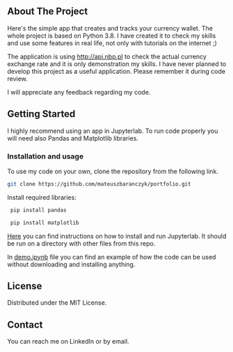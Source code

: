 

## About The Project

Here's the simple app that creates and tracks your currency wallet. The whole project is based on Python 3.8. I have created it to check my skills and use some features in real life, not only with tutorials on the internet ;)

The application is using http://api.nbp.pl to check the actual currency exchange rate and it is only demonstration my skills. I have never planned to develop this project as a useful application. Please remember it during code review. 

I will appreciate any feedback regarding my code. 

## Getting Started

I highly recommend using an app in Jupyterlab. To run code properly you will need also Pandas and Matplotlib libraries.   

### Installation and usage

To use my code on your own, clone the repository from the following link. 

   ```sh
   git clone https://github.com/mateuszbaranczyk/portfolio.git
   ```
Install required libraries: 

   ```sh
    pip install pandas
   ```

  ```sh
   pip install matplotlib
   ```

[Here](https://jupyter.org/install) you can find instructions on how to install and run Jupyterlab. It should be run on a directory with other files from this repo. 

In [demo.ipynb](https://github.com/mateuszbaranczyk/portfolio/blob/portfolio/demo.ipynb) file you can find an example of how the code can be used without downloading and installing anything. 

## License

Distributed under the MIT License.

## Contact

You can reach me on LinkedIn or by email. 
